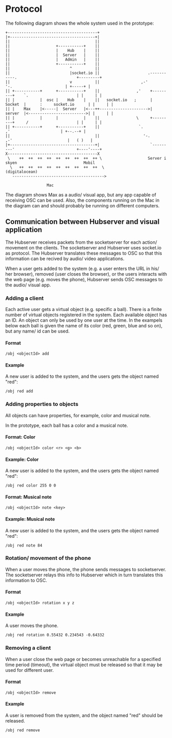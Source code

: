 # Protocol

The following diagram shows the whole system used in the prototype:



```
+---------------------------------------+                                                                       
|+-------------------------------------+|                                                                       
||                                     ||                                                                       
||                    +-----------+    ||                                                                       
||                    |    Hub    |    ||                                                                       
||                    |  Server   |    ||                                                                       
||                    |   Admin   |    ||                                                                       
||                    +-----------+    ||                                                                       
||                          ^          ||                                                                       
||                          |socket.io ||                     .-----------.                          +---------+
||                          v          ||                  ,-'             '-.                       | +-----+ |
|| +-----------+      +-----------+    ||                ,'    +---------+    `.                     | |     | |
|| |           |  osc |    Hub    |    ||   socket.io   ;      | Socket  |      :     socket.io      | |     | |
|| |    Max    |<-----|  Server   |<---++--------------------->| server  |<------------------------->| |     | |
|| |           |      |           |    ||                \     +---------+     /                     | |     | |
|| +-----------+      +-----------+    ||                 `.                 ,'                      | +--.--+ |
||                                     ||                   '-.           ,-'                        |   ( )   |
|+-------------------------------------+|                      `---------'                           +----'----+
X---------------------------------------X                                                                       
 \    ++  ++  ++  ++  ++  ++  ++  ++  ++ \                    Server i skyen                             Mobil  
  \   ++  ++  ++  ++  ++  ++  ++  ++  ++  \                   (digitalocean)                                    
   ---------------------------------------->                                                                    
                                                                                                                
                  Mac                                                                                           
```                                                                                                
The diagram shows Max as a audio/ visual app, but any app capable of receiving OSC can be used. Also, the components running on the Mac in the diagram can and should probably be running on different computers.


## Communication between Hubserver and visual application

The Hubserver receives packets from the socketserver for each action/ movement on the clients. The socketserver and Hubserver uses socket.io as protocol. The Hubserver translates these messages to OSC so that this information can be recived by audio/ video applications.


When a user gets added to the system (e.g. a user enters the URL in his/ her browser), removed (user closes the browser), or the users interacts with the web page (e.g. moves the phone), Hubserver sends OSC messages to the audio/ visual app.


### Adding a client

Each active user gets a virtual object (e.g. specific a ball). There is a finite number of virtual objects registered in the system. Each available object has an ID. An object can only be used by one user at the time. In the exampels below each ball is given the name of its color (red, green, blue and so on), but any name/ id can be used.


#### Format

``` /obj <objectId> add ```

#### Example

A new user is added to the system, and the users gets the object named "red":

``` /obj red add ```


### Adding properties to objects

All objects can have properties, for example, color and musical note.

In the prototype, each ball has a color and a musical note.

#### Format: Color

``` /obj <objectId> color <r> <g> <b> ```

#### Example: Color

A new user is added to the system, and the users gets the object named "red":

``` /obj red color 255 0 0 ```

#### Format: Musical note

``` /obj <objectId> note <key> ```

#### Example: Musical note

A new user is added to the system, and the users gets the object named "red":

``` /obj red note 84 ```

### Rotation/ movement of the phone

When a user moves the phone, the phone sends messages to socketserver. The socketserver relays this info to Hubserver which in turn translates this information to OSC.

#### Format

``` /obj <objectId> rotation x y z ```

#### Example

A user moves the phone.

``` /obj red rotation 0.55432 0.234543 -0.64332 ```


### Removing a client

When a user close the web page or becomes unreachable for a specified time period (timeout), the virtual object must be released so that it may be used for different user.


#### Format

``` /obj <objectId> remove ```

#### Example

A user is removed from the system, and the object named "red" should be released.

``` /obj red remove ```



